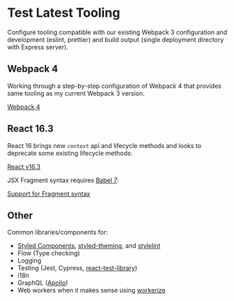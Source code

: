# Test Latest Tooling

Configure tooling compatible with our existing Webpack 3 configuration and development (eslint, prettier) and build output (single deployment directory with Express server).

## Webpack 4

Working through a step-by-step configuration of Webpack 4 that provides same tooling as my current Webpack 3 version.

[Webpack 4](https://medium.com/webpack/webpack-4-released-today-6cdb994702d4) 

## React 16.3

React 16 brings new `context` api and lifecycle methods and looks to deprecate some existing lifecycle methods:

[React v16.3](https://reactjs.org/blog/2018/03/29/react-v-16-3.html)

JSX Fragment syntax requires [Babel 7](https://babeljs.io/blog/2017/09/12/planning-for-7.0):

[Support for Fragment syntax](https://reactjs.org/blog/2017/11/28/react-v16.2.0-fragment-support.html#support-for-fragment-syntax)

## Other

Common libraries/components for:

- [Styled Components](https://github.com/styled-components/styled-components),  [styled-theming](https://github.com/styled-components/styled-theming), and [stylelint](https://stylelint.io/)
- Flow (Type checking)
- Logging
- Testing (Jest, Cypress, [react-test-library](https://blog.kentcdodds.com/introducing-the-react-testing-library-e3a274307e65))
- i18n
- GraphQL ([Apollo](https://www.apollographql.com/))
- Web workers when it makes sense using [workerize](https://github.com/developit/workerize)